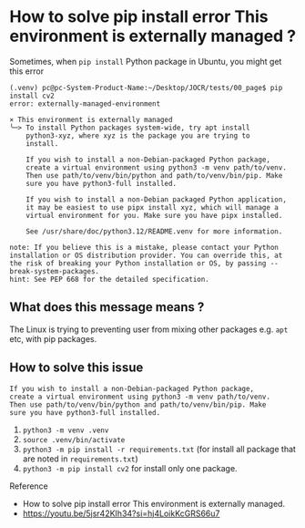 # How to solve pip install error This environment is externally managed ?

Sometimes, when `pip install` Python package in Ubuntu, you might get this error

```
(.venv) pc@pc-System-Product-Name:~/Desktop/JOCR/tests/00_page$ pip install cv2
error: externally-managed-environment

× This environment is externally managed
╰─> To install Python packages system-wide, try apt install
    python3-xyz, where xyz is the package you are trying to
    install.
    
    If you wish to install a non-Debian-packaged Python package,
    create a virtual environment using python3 -m venv path/to/venv.
    Then use path/to/venv/bin/python and path/to/venv/bin/pip. Make
    sure you have python3-full installed.
    
    If you wish to install a non-Debian packaged Python application,
    it may be easiest to use pipx install xyz, which will manage a
    virtual environment for you. Make sure you have pipx installed.
    
    See /usr/share/doc/python3.12/README.venv for more information.

note: If you believe this is a mistake, please contact your Python installation or OS distribution provider. You can override this, at the risk of breaking your Python installation or OS, by passing --break-system-packages.
hint: See PEP 668 for the detailed specification.
```

## What does this message means ?

The Linux is trying to preventing user from mixing other packages e.g. `apt` etc, with pip packages.

## How to solve this issue

```
If you wish to install a non-Debian-packaged Python package,
create a virtual environment using python3 -m venv path/to/venv.
Then use path/to/venv/bin/python and path/to/venv/bin/pip. Make
sure you have python3-full installed.
```

1.  `python3 -m venv .venv`
2.  `source .venv/bin/activate`
3.  `python3 -m pip install -r requirements.txt` (for install all package that are noted in `requirements.txt`)
3.  `python3 -m pip install cv2` for install only one package.

Reference
*   How to solve pip install error This environment is externally managed.
*   https://youtu.be/5jsr42KIh34?si=hj4LoikKcGRS66u7
